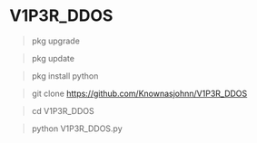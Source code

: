 # V1P3R_DDOS



>pkg upgrade

>pkg update

>pkg install python

>git clone https://github.com/Knownasjohnn/V1P3R_DDOS 

>cd V1P3R_DDOS

>python V1P3R_DDOS.py
